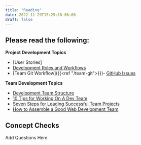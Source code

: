 ```yaml
---
title: "Reading"
date: 2022-11-29T15:25:10-06:00
draft: false
---
```


## Please read the following:

**Project Development Topics**

- [User Stories]
- [Development Roles and Workflows](https://docs.google.com/document/d1y_J_-7ZzZXZbC8VmIBdNDhsJ_TLTMG9kEs9RSD42ElI/edit#) 
- [Team Git Workflow]({{<ref "/team-git">}})- [GitHub Issues](https://docs.github.com/en/issues/tracking-your-work-with-issues/quickstart)

**Team Development Topics**
- [Development Team Structure](https://stormotion.io/blog/6-tips-on-how-to-structure-a-development-team/)
- [10 Tips for Working On A Dev Team](https://www.codecademy.com/resources/blog/tips-for-working-on-a-dev-team/)
- [Seven Steps for Leading Successful Team Projects](https://www.helloteam.com/seven-steps-for-leading-successful-team-projects)
- [How to Assemble a Good Web Development Team](https://www.scnsoft.com/blog/how-to-assemble-a-good-web-development-team)

## Concept Checks

Add Questions Here